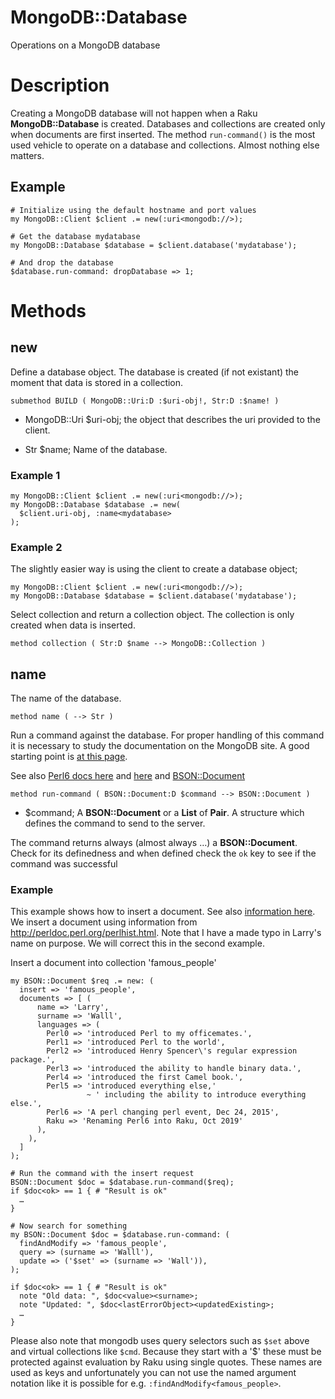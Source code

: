 MongoDB::Database
=================

Operations on a MongoDB database

Description
===========

Creating a MongoDB database will not happen when a Raku **MongoDB::Database** is created. Databases and collections are created only when documents are first inserted. The method `run-command()` is the most used vehicle to operate on a database and collections. Almost nothing else matters.

Example
-------

    # Initialize using the default hostname and port values
    my MongoDB::Client $client .= new(:uri<mongodb://>);

    # Get the database mydatabase
    my MongoDB::Database $database = $client.database('mydatabase');

    # And drop the database
    $database.run-command: dropDatabase => 1;

Methods
=======

new
---

Define a database object. The database is created (if not existant) the moment that data is stored in a collection.

    submethod BUILD ( MongoDB::Uri:D :$uri-obj!, Str:D :$name! )

  * MongoDB::Uri $uri-obj; the object that describes the uri provided to the client.

  * Str $name; Name of the database.

### Example 1

    my MongoDB::Client $client .= new(:uri<mongodb://>);
    my MongoDB::Database $database .= new(
      $client.uri-obj, :name<mydatabase>
    );

### Example 2

The slightly easier way is using the client to create a database object;

    my MongoDB::Client $client .= new(:uri<mongodb://>);
    my MongoDB::Database $database = $client.database('mydatabase');

Select collection and return a collection object. The collection is only created when data is inserted.

    method collection ( Str:D $name --> MongoDB::Collection )

name
----

The name of the database.

    method name ( --> Str )

Run a command against the database. For proper handling of this command it is necessary to study the documentation on the MongoDB site. A good starting point is [at this page](https://docs.mongodb.org/manual/reference/command/).

See also [Perl6 docs here](http://doc.perl6.org/routine/%2C) and [here](http://doc.perl6.org/language/list) and [BSON::Document](../BSON/Document.html)

    method run-command ( BSON::Document:D $command --> BSON::Document )

  * $command; A **BSON::Document** or a **List** of **Pair**. A structure which defines the command to send to the server.

The command returns always (almost always …) a **BSON::Document**. Check for its definedness and when defined check the `ok` key to see if the command was successful

### Example

This example shows how to insert a document. See also [information here](https://docs.mongodb.org/manual/reference/command/insert/). We insert a document using information from http://perldoc.perl.org/perlhist.html. Note that I have a made typo in Larry's name on purpose. We will correct this in the second example.

Insert a document into collection 'famous_people'

    my BSON::Document $req .= new: (
      insert => 'famous_people',
      documents => [ (
          name => 'Larry',
          surname => 'Walll',
          languages => (
            Perl0 => 'introduced Perl to my officemates.',
            Perl1 => 'introduced Perl to the world',
            Perl2 => 'introduced Henry Spencer\'s regular expression package.',
            Perl3 => 'introduced the ability to handle binary data.',
            Perl4 => 'introduced the first Camel book.',
            Perl5 => 'introduced everything else,'
                     ~ ' including the ability to introduce everything else.',
            Perl6 => 'A perl changing perl event, Dec 24, 2015',
            Raku => 'Renaming Perl6 into Raku, Oct 2019'
          ),
        ),
      ]
    );

    # Run the command with the insert request
    BSON::Document $doc = $database.run-command($req);
    if $doc<ok> == 1 { # "Result is ok"
      …
    }

    # Now search for something
    my BSON::Document $doc = $database.run-command: (
      findAndModify => 'famous_people',
      query => (surname => 'Walll'),
      update => ('$set' => (surname => 'Wall')),
    );

    if $doc<ok> == 1 { # "Result is ok"
      note "Old data: ", $doc<value><surname>;
      note "Updated: ", $doc<lastErrorObject><updatedExisting>;
      …
    }

Please also note that mongodb uses query selectors such as `$set` above and virtual collections like `$cmd`. Because they start with a '$' these must be protected against evaluation by Raku using single quotes. These names are used as keys and unfortunately you can not use the named argument notation like it is possible for e.g. `:findAndModify<famous_people>`.

